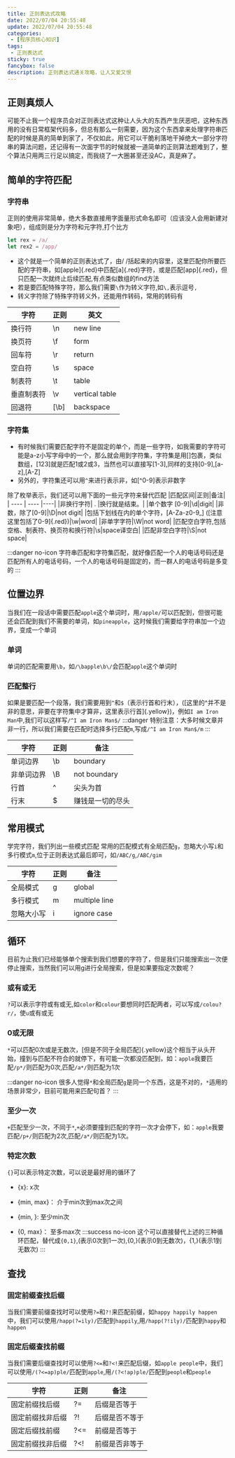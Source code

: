 ```yaml
---
title: 正则表达式攻略
date: 2022/07/04 20:55:48
update: 2022/07/04 20:55:48
categories:
 - [程序员核心知识]
tags:
 - 正则表达式
sticky: true
fancybox: false
description: 正则表达式通关攻略，让人又爱又恨
---
```


## 正则真烦人

可能不止我一个程序员会对正则表达式这种让人头大的东西产生厌恶吧，这种东西用的没有日常框架代码多，但总有那么一刻需要，因为这个东西拿来处理字符串匹配的时候是真的简单到家了，不仅如此，用它可以干脆利落地干掉绝大一部分字符串的算法问题，还记得有一次面字节的时候就被一道简单的正则算法题难到了，整个算法只用两三行足以搞定，而我绕了一大圈甚至还没AC，真是麻了。

## 简单的字符匹配

### 字符串

正则的使用非常简单，绝大多数直接用字面量形式命名即可（应该没人会用新建对象吧），组成则是分为字符和元字符,打个比方

```js
let rex = /a/
let rex2 = /app/

```

- 这个就是一个简单的正则表达式了，由/ /括起来的内容里，这里匹配你所要匹配的字符串，如[apple]{.red}中匹配[a]{.red}字符，或是匹配[app]{.red}，但只匹配一次就终止后续匹配,有点类似数组的find方法
- 若是要匹配特殊字符，那么我们需要`\`作为转义字符,如`\,`表示逗号`,`
- 转义字符除了特殊字符转义外，还能用作转码，常用的转码有

|  字符  | 正则  | 英文|
| ----  | ----  |----|
| 换行符 | \n | new line|
| 换页符 | \f | form|
| 回车符 | \r | return|
| 空白符 | \s | space|
| 制表符 | \t | table|
| 垂直制表符 | \v | vertical table|
| 回退符 | [\b] | backspace|

### 字符集

- 有时候我们需要匹配字符不是固定的单个，而是一些字符，如我需要的字符可能是a-z小写字母中的一个，那么就会用到字符集，字符集是用[]包裹，类似数组，[123]就是匹配1或2或3，当然也可以直接写[1-3],同样的支持[0-9],[a-z],[A-Z]
- 另外的，字符集还可以用`^`来进行表示非，如[^0-9]表示非数字

除了枚举表示，我们还可以用下面的一些元字符来替代匹配
|匹配区间|正则|备注|
| ----  | ----  |----|
|非换行字符| . |换行就是结束。|
|单个数字 [0-9]|\d|digit|
|非数，除了[0-9]|\D|not digit|
|包括下划线在内的单个字符，[A-Za-z0-9_] ([注意这里包括了0-9]{.red})|\w|word|
|非单字字符|\W|not word|
|匹配空白字符,包括空格、制表符、换页符和换行符|\s|space译空白|
|匹配非空白字符|\S|not space|

:::danger no-icon
  字符串匹配和字符集匹配，就好像匹配一个人的电话号码还是匹配所有人的电话号码，一个人的电话号码是固定的，而一群人的电话号码是多变的
:::

## 位置边界

当我们在一段话中需要匹配`apple`这个单词时，用`/apple/`可以匹配到，但很可能还会匹配到我们不需要的单词，如`pineapple`，这时候我们需要给字符串加一个边界，变成一个单词

### 单词

单词的匹配需要用`\b`，如`/\bapple\b\/`会匹配`apple`这个单词时

### 匹配整行

如果是要匹配一个段落，我们需要用到`^`和`$`（表示行首和行末），([这里的^并不是非的意思，非要在字符集中才算非，这里表示行首]{.yellow})，例如`I am Iron Man`中,我们可以这样写`/^I am Iron Man$/`
:::danger
  特别注意：大多时候文章并非一行，所以我们需要在匹配时选择多行匹配`m`,写成`/^I am Iron Man$/m`
:::

|  字符  | 正则  | 备注|
| ----  | ----  |----|
| 单词边界 | \b | boundary|
| 非单词边界 | \B | not boundary|
| 行首 | ^ | 尖头为首 |
| 行末 | $ | 赚钱是一切的尽头|

## 常用模式

学完字符，我们列出一些模式匹配
常用的匹配模式有全局匹配`g`，忽略大小写`i`和多行模式`m`,位于正则表达式最后即可，如`/ABC/g`,`/ABC/gim`

|  字符  | 正则  | 备注|
| ----  | ----  |----|
| 全局模式 | g | global|
| 多行模式 | m | multiple line|
| 忽略大小写 | i | ignore case |

## 循环

目前为止我们已经能够单个搜索到我们想要的字符了，但是我们只能搜索出一次便停止搜索，当然我们可以用g进行全局搜索，但是如果要指定次数呢？

### 或有或无

`?`可以表示字符或有或无,如`color`和`colour`要想同时匹配两者，可以写成`/colou?r/`，使`u`或有或无

### 0或无限

`*`可以匹配0次或是无数次，[但是不同于全局匹配]{.yellow}这个相当于从头开始，撞到与匹配不符合的就停下，有可能一次都没匹配到，如：`apple`我要匹配`/p*/`则匹配为0次,匹配`/a*/`则匹配为1次

:::danger no-icon
  很多人觉得`*`和全局匹配`g`是同一个东西，这是不对的，`*`适用的场景非常少，目前可能用来匹配句首？
:::

### 至少一次

`+`匹配至少一次，不同于`*`,`+`必须要撞到匹配的字符一次才会停下，如：`apple`我要匹配`/p+/`则匹配为2次,匹配`/a*/`则匹配为1次。

### 特定次数

`{}`可以表示特定次数，可以说是最好用的循环了

- {x}: x次

- {min, max}： 介于min次到max次之间

- {min, }: 至少min次

- {0, max}： 至多max次
:::success no-icon
这个可以直接替代上述的三种循环匹配，替代成`{0,1}`,(表示0次到1一次),{0,}(表示0到无数次)，{1,}(表示1到无数次)
:::

## 查找

### 固定前缀查找后缀

当我们需要前缀查找时可以使用`?=`和`?!`来匹配前缀，如`happy happily happen`中，我们可以使用`/happ(?=ily)/`匹配到`happily`,用`/happ(?!ily)/`匹配到`happy`和`happen`

### 固定后缀查找前缀

当我们需要后缀查找时可以使用`?<=`和`?<!`来匹配后缀，如`apple people`中，我们可以使用`/(?<=ap)ple/`匹配到`apple`,用`/(?<!ap)ple/`匹配到`people`和`people`

|  字符  | 正则  | 备注|
| ----  | ----  |----|
| 固定前缀找后缀 | ?= | 后缀是否等于|
| 固定前缀找非后缀 | ?! | 后缀是否不等于|
| 固定后缀找前缀 | ?<= | 前缀是否等于 |
| 固定前缀找非后缀 | ?<! | 前缀是否非等于|
